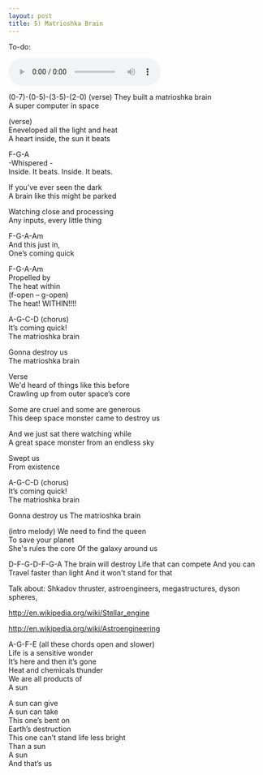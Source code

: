 ```yaml
---
layout: post
title: 5) Matrioshka Brain
---
```

To-do: 

<audio controls>
<source src="{{ site.baseurl }}/audio/Matrioshka-brain-Almost-Final.mp3" type="audio/mpeg">
</audio>

(0-7)-(0-5)-(3-5)-(2-0) (verse)
They built a matrioshka brain  
A super computer in space  

(verse)  
Eneveloped all the light and heat  
A heart inside, the sun it beats  

F-G-A  
-Whispered -  
Inside. It beats. Inside. It beats.  

If you’ve ever seen the dark  
A brain like this might be parked  

Watching close and processing  
Any inputs, every little thing  

F-G-A-Am  
And this just in,  
One’s coming quick  

F-G-A-Am  
Propelled by  
The heat within  
(f-open – g-open)  
The heat! WITHIN!!!!  

A-G-C-D (chorus)  
It’s coming quick!  
The matrioshka brain  

Gonna destroy us  
The matrioshka brain  

Verse  
We'd heard of things like this before  
Crawling up from outer space’s core  

Some are cruel and some are generous  
This deep space monster came to destroy us  

And we just sat there watching while  
A great space monster from an endless sky  

Swept us  
From existence  

A-G-C-D (chorus)  
It’s coming quick!  
The matrioshka brain  

Gonna destroy us 
The matrioshka brain  

(intro melody)
We need to find the queen  
To save your planet  
She's rules the core
Of the galaxy around us

D-F-G-D-F-G-A
The brain will destroy
Life that can compete
And you can
Travel faster than light
And it won't stand for that



Talk about: Shkadov thruster, astroengineers, megastructures, dyson spheres,


http://en.wikipedia.org/wiki/Stellar_engine

http://en.wikipedia.org/wiki/Astroengineering

A-G-F-E (all these chords open and slower)  
Life is a sensitive wonder  
It’s here and then it’s gone  
Heat and chemicals thunder  
We are all products of  
A sun  

A sun can give  
A sun can take  
This one’s bent on  
Earth’s destruction  
This one can’t stand life less bright  
Than a sun  
A sun  
And that’s us  